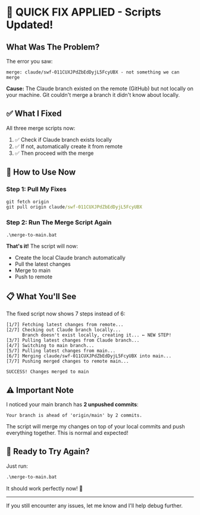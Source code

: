 # 🔧 QUICK FIX APPLIED - Scripts Updated!

## What Was The Problem?

The error you saw:
```
merge: claude/swf-011CUXJPdZbEdDyjL5FcyUBX - not something we can merge
```

**Cause:** The Claude branch existed on the remote (GitHub) but not locally on your machine. Git couldn't merge a branch it didn't know about locally.

## ✅ What I Fixed

All three merge scripts now:
1. ✅ Check if Claude branch exists locally
2. ✅ If not, automatically create it from remote
3. ✅ Then proceed with the merge

## 🚀 How to Use Now

### Step 1: Pull My Fixes
```cmd
git fetch origin
git pull origin claude/swf-011CUXJPdZbEdDyjL5FcyUBX
```

### Step 2: Run The Merge Script Again
```cmd
.\merge-to-main.bat
```

**That's it!** The script will now:
- Create the local Claude branch automatically
- Pull the latest changes
- Merge to main
- Push to remote

## 📋 What You'll See

The fixed script now shows 7 steps instead of 6:

```
[1/7] Fetching latest changes from remote...
[2/7] Checking out Claude branch locally...
      Branch doesn't exist locally, creating it... ← NEW STEP!
[3/7] Pulling latest changes from Claude branch...
[4/7] Switching to main branch...
[5/7] Pulling latest changes from main...
[6/7] Merging claude/swf-011CUXJPdZbEdDyjL5FcyUBX into main...
[7/7] Pushing merged changes to remote main...

SUCCESS! Changes merged to main
```

## ⚠️ Important Note

I noticed your main branch has **2 unpushed commits**:
```
Your branch is ahead of 'origin/main' by 2 commits.
```

The script will merge my changes on top of your local commits and push everything together. This is normal and expected!

## 🎯 Ready to Try Again?

Just run:
```cmd
.\merge-to-main.bat
```

It should work perfectly now! 🎉

---

If you still encounter any issues, let me know and I'll help debug further.
